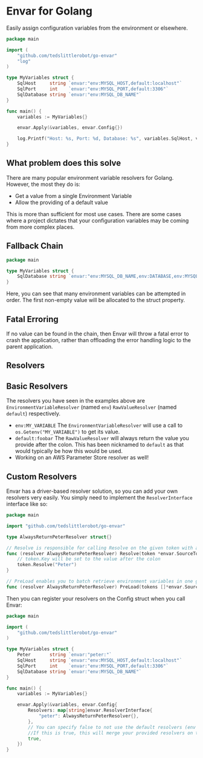 Envar for Golang
================

Easily assign configuration variables from the environment or elsewhere.

```go
package main

import (
	"github.com/tedslittlerobot/go-envar"
	"log"
)

type MyVariables struct {
	SqlHost     string `envar:"env:MYSQL_HOST,default:localhost"`
	SqlPort     int    `envar:"env:MYSQL_PORT,default:3306"`
	SqlDatabase string `envar:"env:MYSQL_DB_NAME"`
}

func main() {
	variables := MyVariables{}

	envar.Apply(&variables, envar.Config{})

	log.Printf("Host: %s, Port: %d, Database: %s", variables.SqlHost, variables.SqlPort, variables.SqlDatabase)
}
```

## What problem does this solve

There are many popular environment variable resolvers for Golang. However, the most they do is:

- Get a value from a single Environment Variable
- Allow the providing of a default value

This is more than sufficient for most use cases. There are some cases where a project dictates that your configuration variables may be coming from more complex places.

## Fallback Chain

```go
package main

type MyVariables struct {
	SqlDatabase string `envar:"env:MYSQL_DB_NAME,env:DATABASE,env:MYSQL_LOCAL_DB_NAME"`
}
```

Here, you can see that many environment variables can be attempted in order. The first non-empty value will be allocated to the struct property.

## Fatal Erroring

If no value can be found in the chain, then Envar will throw a fatal error to crash the application, rather than offloading the error handling logic to the parent application.

## Resolvers

## Basic Resolvers

The resolvers you have seen in the examples above are `EnvironmentVariableResolver` (named `env`) `RawValueResolver` (named `default`) respectively.

- `env:MY_VARIABLE` The `EnvironmentVariableResolver` will use a call to `os.Getenv("MY_VARIABLE")` to get its value.
- `default:foobar` The `RawValueResolver` will always return the value you provide after the colon. This has been nicknamed to `default` as that would typically be how this would be used.
- Working on an AWS Parameter Store resolver as well!

## Custom Resolvers

Envar has a driver-based resolver solution, so you can add your own resolvers very easily. You simply need to implement the `ResolverInterface` interface like so:

```go
package main

import "github.com/tedslittlerobot/go-envar"

type AlwaysReturnPeterResolver struct{}

// Resolve is responsible for calling Resolve on the given token with a value. It should call resolve regardless of 
func (resolver AlwaysReturnPeterResolver) Resolve(token *envar.SourceToken) {
	// token.Key will be set to the value after the colon
	token.Resolve("Peter")
}

// PreLoad enables you to batch retrieve environment variables in one go. Useful if you are getting variables via a network request of some kind
func (resolver AlwaysReturnPeterResolver) PreLoad(tokens []*envar.SourceToken) {}
```

Then you can register your resolvers on the Config struct when you call Envar:

```go
package main

import (
	"github.com/tedslittlerobot/go-envar"
)

type MyVariables struct {
	Peter       string `envar:"peter:"`
	SqlHost     string `envar:"env:MYSQL_HOST,default:localhost"`
	SqlPort     int    `envar:"env:MYSQL_PORT,default:3306"`
	SqlDatabase string `envar:"env:MYSQL_DB_NAME"`
}

func main() {
	variables := MyVariables{}

	envar.Apply(&variables, envar.Config{
		Resolvers: map[string]envar.ResolverInterface{
			"peter": AlwaysReturnPeterResolver{},
		},
		// You can specify false to not use the default resolvers (env and default). 
		//If this is true, this will merge your provided resolvers on top of the internal map.
		true, 
    })
}
```

